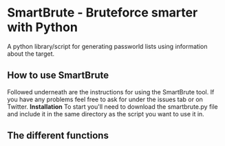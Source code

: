 # SmartBrute - Bruteforce smarter with Python
A python library/script for generating passworld lists using information about the target.

## How to use SmartBrute
Followed underneath are the instructions for using the SmartBrute tool. If you have any problems feel free to ask for under the issues tab or on Twitter. 
**Installation**
To start you'll need to download the smartbrute.py file and include it in the same directory as the script you want to use it in. 

## The different functions
